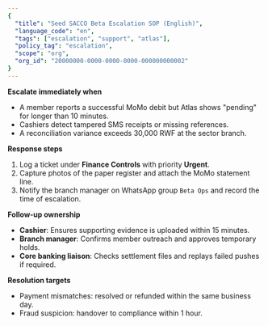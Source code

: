```yaml
---
{
  "title": "Seed SACCO Beta Escalation SOP (English)",
  "language_code": "en",
  "tags": ["escalation", "support", "atlas"],
  "policy_tag": "escalation",
  "scope": "org",
  "org_id": "20000000-0000-0000-0000-000000000002"
}
---
```


**Escalate immediately when**

- A member reports a successful MoMo debit but Atlas shows "pending" for longer
  than 10 minutes.
- Cashiers detect tampered SMS receipts or missing references.
- A reconciliation variance exceeds 30,000 RWF at the sector branch.

**Response steps**

1. Log a ticket under **Finance Controls** with priority **Urgent**.
2. Capture photos of the paper register and attach the MoMo statement line.
3. Notify the branch manager on WhatsApp group `Beta Ops` and record the time of
   escalation.

**Follow-up ownership**

- **Cashier**: Ensures supporting evidence is uploaded within 15 minutes.
- **Branch manager**: Confirms member outreach and approves temporary holds.
- **Core banking liaison**: Checks settlement files and replays failed pushes if
  required.

**Resolution targets**

- Payment mismatches: resolved or refunded within the same business day.
- Fraud suspicion: handover to compliance within 1 hour.
